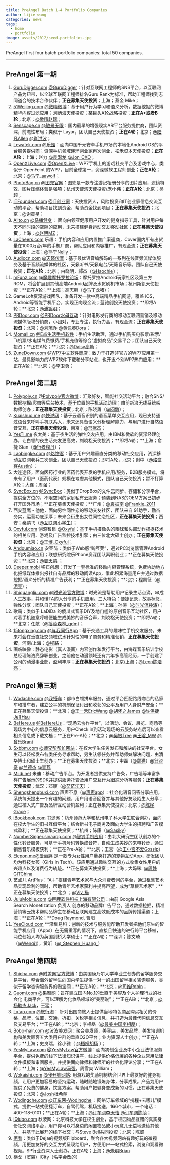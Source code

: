 ```yaml
---
title: PreAngel Batch 1-4 Portfolio Companies
author: lijie-wang
categories: news
tags:
  - home
  - portfolio
image: assets/2012/seed-portfolios.jpg
---
```


PreAngel first four batch portfolio companies: total 50 companies.

-----

## PreAngel 第一期

1. [GuruDigger.com](http://gurudigger.com/) [@GuruDigger](http://www.36kr.com/p/53791.html)：针对互联网工程师的SNS平台，以互联网产品为纽带，以全球互联网工程师排名Guru Rank为标准，帮助工程师找到志同道合的技术合作伙伴；**正在募集天使投资**；上海；蔡金 Mike；
1. [51Weijing.com](http://51weijing.com/) [@微精微博](http://www.weibo.com/weijingweibo)：基于用户行为学习和语义分析，数据挖掘的微博精华内容过滤应用；刘炳海天使投资；某巨头A轮战略投资；**正在A+或者B轮**；北京；[@微精赵瑞](http://weibo.com/zhaorui1971)；
1. [Senscape.cn](http://senscape.cn/) [@触景无限](http://weibo.com/senscape)：国内最早的增强现实AR平台服务提供商，团队资深，前瞻性布局；类似于 Layar，团队自己天使投资；**正在A轮**；北京；[@陆凡Allen](http://www.weibo.com/allenfanlu) [@肖洪波](http://weibo.com/hopexiao)；
1. [Lewatek.com](http://lewatek.com/) [@乐蛙](http://www.weibo.com/lewaos)：面向中国千元安卓手机市场的本地化Android OS的平台服务提供商；资深手机领域连环创业家再次创业，松禾资本天使投资；**正在A轮**；上海；赵力 [@袁潜龙](http://weibo.com/yuanqianlong) [@Jon\_CXO](http://weibo.com/2212657133)；
1. [OpenXLive.com](http://openxlive.com/) [@OpenXLive](http://weibo.com/openxlive)：WP7手机上的游戏社交平台及游戏中心，类似于 OpenFeint 的WP7，目前全球第一，资深微软工程师创业；**正在A轮**；北京；[@马宁\_aawolf](http://weibo.com/aawolf)；
1. [PhotoBag.cn](http://www.photobag.cn/) [@图兜官网](http://weibo.com/photobag)：图兜是一款专注游记相册分享的图片应用，滤镜特效、图片压缩体验是强项；杭州天使湾天使投资/庞小伟；**正在A轮**；北京；吴超；
1. [ITFounders.com](http://www.itfounders.com/) [@IT创业家](http://weibo.com/2377008422)：天使投资人，风险投资和IT创业家信息交流互动的平台，帮助项目找到资金，帮助资金找到项目；**正在募集天使投资**；北京；[@谢晨星](http://weibo.com/xiechenxing)；
1. [Allto.cn](http://www.allto.cn/) [@马桶健身](http://weibo.com/allto)： 面向白领亚健康用户开发的健身指导工具，针对用户每天不同时段的空隙的应用，未来搭建健身运动交友移动社区；**正在募集天使投资**；上海；[@赵明MZ](http://weibo.com/zhaomingmz)；
1. [LaCheers.com](http://lacheers.com/) 乐趣：手机内容和应用内置推广渠道商，Cover国内所有出货量在1000万台/年的手机厂商，帮助应用和内容推广，有现金流；**正在募集天使投资**；上海；[@熊宁Nelly](http://weibo.com/nellyxn)；
1. [Audiocn.com](http://www.audiocn.com/) [@天籁传音](http://weibo.com/audiocn)：基于最优语音编解码的一系列在线音频流媒体服务及基于音频流媒体的社区，天籁听书/天籁电台/天籁音乐等。团队自己天使投资；**正在A轮**；北京；白晓明，郝杰（[@Haochie](http://weibo.com/2004744573)）；
1. [mFunz.com](http://mfunz.com/) [@魔趣摩托罗拉论坛](http://weibo.com/myitfunz)：摩托罗拉Android玩家社区及第三方ROM，将会扩展到其他高端Android品牌及水货刷机市场；杭州斯凯天使投资；**正在A轮；**上海；高志鹏（[@马丁龙猪](http://weibo.com/martincz)）；
1. GameLoft资深游戏团队，准备开发一款中高端精品手机网游，覆盖 iOS，Android等智能手机平台，实现正向现金流；蓝驰创投天使投资；**即将A轮；**北京；[@浦锦明](http://weibo.com/1934840347)；
1. [PRDoor.com](http://powerdo.com/) [@PRDoor](http://www.weibo.com/prdoor)[水母互动](http://www.weibo.com/prdoor)：针对电影发行商的移动互联网营销及移动流媒体版权分销商，小团对，专业专注，执行力高，有现金流；**正在募集天使投资**；北京；[@刘琬乔](http://weibo.com/mayqueen502) [@黄佩英Dora](http://weibo.com/kiiroro)；
1. [Momall.cn](http://momall.cn/) [@E点生活手机软件](http://www.weibo.com/momall)：手机生活助理，通过手机购买电影票/彩票/飞机票/水电煤气费缴费/手机充值等综合“虚拟商品”交易平台；团队自己天使投资；**正在A轮；**北京；[@Daisy高勃](http://weibo.com/1737869491)；
1. [ZuneDown.com](http://zunedown.com/) [@WP7中文软件商店](http://weibo.com/zunedown)：致力于打造非官方的WP7应用第一站，最具影响力的WP7软件下载和分享站点，也开发个别WP7热门应用；**正在A轮；**北京；[@李卫勇](http://weibo.com/wpmarketplace)；

## PreAngel 第二期

1. [Polypoly.cn](http://www.polypoly.cn/) [@Polypoly官方微博](http://weibo.com/polypoly)：汇聚好友，智能社交活动平台；融合SNS/数据挖掘/爬虫等后台技术，基于位置的手机活动助理；由前新浪无线系统架构师创办；**正在募集天使投资**；北京；陈晓勇（[@闷墩](http://weibo.com/linuxchen)）；
1. [Kuaishuo.me](http://kuaishuo.me/) [@快说网](http://www.weibo.com/quicksay)：基于云语音识别的语音菜单交互应用，现已支持通过语音来呼叫手机联系人，未来还具备语义分析理解能力，与用户进行自然语音交互，**正在募集天使投资**，南京；[@邢献杰](http://www.weibo.com/1923716701)；
1. [YesTi.me](http://www.yesti.me/) 夜太美：基于夜生活的弹性交友应用，由IBM和微软的资深经理创办，让白领的夜生活交友更高效，刘晓松天使投资；**即将A轮；**上海；俞捷 Stan（[@行者释丹](http://weibo.com/walkerjohnnie)）；
1. [Laobingke.com](http://www.laobingke.com/) [@烙饼客](http://weibo.com/2475457904)：基于用户兴趣垂直分类的移动社交应用，资深移动互联网老兵二次创业，团队自己天使投资；即将A轮，北京；谢中（[@烙饼客Austin](http://weibo.com/1401454285)）；
1. 大连途径，面向医药行业的医药代表开发的手机应用/服务，B2B服务模式，将来有了用户（医药代表）规模在考虑其他模式，团队自己天使投资；暂不打算A轮；大连；周强；
1. [SyncBox.cn](http://www.syncbox.cn/) [@SyncBox](http://weibo.com/n/syncbox)：类似于DropBox的文件云同步、存储和分享平台，提供全方位的，不限空间的家庭私有云服务；预装到NAS的OEM方案已初步打开国外市场；**正在募集天使投资；**广州；[@袁振南](http://weibo.com/1881225471) [@Frankie\_2011](http://weibo.com/frankie2011)
1. 西安蓝鹰 - 他他，面向男性同性恋的移动交友社区，团队来自 91助手，勤奋务实，运营功底深厚；未来会衍生出女性同性恋社区，**正在募集天使投资**；西安；秦鹏飞（[@互联网小学生](http://weibo.com/baggio1122)）；
1. [Oxyful.com](http://www.oxyful.com/) 创源智泉 [@Oxyful](http://weibo.com/2426243971)：基于手机摄像头的眼球和头部动作捕捉技术的相关应用、游戏及广告监控技术引擎；由三位北大硕士创办；**正在募集天使投资**；北京；[@王博\_Oxyful](http://weibo.com/jide99)；
1. [Andoumiao.cn](http://andoumiao.cn/) 安豆苗：类似于Web版“豌豆荚”，通过PC浏览器管理Android手机内容和应用；联想研究院乐Phone资深团队离职创业；**正在募集天使投资；**北京；[@姜天鹏](http://weibo.com/1053353542) ；
1. [Deeper.mobi](http://www.deeper.mobi/) 移石创想：开发了一套标准的移动内容管理系统，免费协助地方化报纸媒体推出报社自有品牌的移动阅读App，借此积累海量用户并通过数据挖掘/语义分析的精准广告获利；**正在募集天使投资；**北京；程凯征（[@泥壳](http://weibo.com/mrocker)）；
1. [Shiguangliu.com](http://shiguangliu.com/) [@](http://weibo.com/2167806415)[时光流官方微博](http://weibo.com/2167806415)：时光流是帮助用户记录生活点滴，串成人生故事，并和懂TA的人分享的手机应用。三大特色：便捷记录，故事标签，弹性分享；团队自己天使投资；**正在A轮；**上海；孙涛（[@时光流孙涛](http://weibo.com/1688460652)）；
1. 歌霸：类似于 LaDiDa 的傻瓜式音乐DIY及地门槛的原创音乐互动社区，用户对着手机随意哼唱便能生成美妙的音乐合声，刘晓松天使投资；**即将A轮；**北京；任航（[@摇滚森林\_qdm](http://weibo.com/yaogunsenlin)）；
1. [15tongxing.com](http://15tongxing.com/) [@与我同行App](http://weibo.com/tongxingapp)：基于交通工具的趣味性手机交友服务，未来将会在垂直社交领域试水针对性的电子商务和精准营销，**正在募集天使投资**，河南/上海；[@程路](http://weibo.com/chenglu99)；
1. 画临映像：静态电影（真人漫画）内容创作和发行平台，由海蝶音乐培训学校总经理陈浩亮辞职创业，之前他在动漫领域还有六年多高管经历，一手创建了公司的动漫事业部，盈利丰厚；**正在募集天使投资**；北京/上海；[@Leon陈浩亮](http://weibo.com/u/2000057841)；

## PreAngel 第三期

1. [Wodache.com](http://www.wodache.com/) [@](http://weibo.com/wodache)[我搭车](http://weibo.com/wodache)：都市白领拼车服务，通过平台匹配路线吻合的私家车和搭车者，建立公平的机制保证付出和收获的公平及用户人身财产安全；**正在募集天使投资；**北京；[@王一禾EricWang](http://weibo.com/ericyihewang) [@胡怀之James](http://www.weibo.com/huisjames) [@许伟捷JeffHsu](http://www.weibo.com/sirjeffhsu)
1. [BeHere.us](http://www.behere.us/) [@BeHereUs](http://weibo.com/behereus)：“现场云协作平台”，以活动、会议、展览、商场等现场为中心的信息云服务，用户Check in到活动现场的云服务站点后可以查看相关信息或下载文档；**正在Pre-A轮；**北京；[@吴敏Tree](http://weibo.com/yunzhongzi) [@王晗\_MW](http://weibo.com/url4mw) [@曾乐Brant](http://weibo.com/legitimatemind)
1. [Sxbbm.com](http://sxbbm.com/) [@师兄帮帮忙网站](http://weibo.com/sxbbm)：在校大学生任务发布和解决的社交平台。女生可以轻松发布各类任务寻求帮助，男生认领任务并帮助师妹解决问题，由清华博士和硕士生创办；**正在募集天使投资；**北京；申磊（[@颓猫](http://weibo.com/u/1530797013)）[@翁晓奇](http://weibo.com/206152888) [@兰德杰](http://weibo.com/randjiang) [@壹芃](http://weibo.com/li1peng)
1. [Miidi.net](http://www.miidi.net/) 米迪：移动广告平台。为开发者提供支持广告条，广告墙等丰富多样广告展示的SDK并提供服务托管及用户交互行为跟踪分析等服务；**正在募集天使投资**；武汉；邓康（[@茫茫江天](http://www.weibo.com/u/2201072042)）；
1. [Shengshengbuxi.com](http://shengshengbuxi.com/) 声声不息（[@声声app](http://weibo.com/shengshengapp)）：社会化语音问答分享应用，系统每天提出一个有趣的问题，用户用语音回答并与其他好友及陌生人分享；通过植入式广告及品牌互动营销盈利；正在募集天使投资；北京；[@陈桦Grace](http://weibo.com/chenhuagrace)；
1. [iBookbook.com](http://ibookbook.com/) 书途网：杭州师范大学和杭州电子科大学生联合创办，面向在校大学生的旧书互借平台；结合新书电子商务及面向大学生的招聘和广告模式盈利；**正在募集天使投资；**杭州；陈康（[@Sasiky](http://weibo.com/910223291)）
1. [NumberSinger.sinaapp.com](http://numsinger.sinaapp.com/) [@](http://weibo.com/numbersinger)[智铃手机应用](http://weibo.com/numbersinger)：由北大研究生团队创办的个性化铃音服务，可基于手机号码转换成音符，自动生成美妙的来电铃音，通过销售音乐模板获利；**正在Pre-A轮；**北京；王宫（[@王小宫不爱Gossip](http://weibo.com/wangxiaogong)）
1. [Elepon.me](http://elepon.me/)[@爱丽胖](http://weibo.com/u/2576715224) 是一款专为女性用户量身打造的宠物互动App，研发团队均为科技女孩（Girls in Tech）。该应用通过趣味交互的方式收集女性用户的兴趣点以及消费行为轨迹。**正在募集天使投资；**上海；大妈咪: [@周静GITChina](http://weibo.com/acrossthec)
1. 艺点儿 ArtPlus：“A＋”搭建青年艺术家与大众消费者间的平台，通过租售艺术品实现盈利的同时，帮助青年艺术家获利并提高声望，成为“草根艺术家”；**正在募集天使投资；**北京 ；[@Viv\_猫](http://weibo.com/u/1752166204)
1. [JuluMobile.com](http://julumobile.com/) [@巨鹿软件科技上海有限公司](http://weibo.com/julumobile)：由前 Google Asia Search Monetization 负责人 创办的移动品牌广告平台，通过数据挖掘，精准营销等云技术帮助品牌主在移动互联网建立高效低成本的品牌传播渠道；上海；**正在A轮；**Doug Raymond, 曹阳
1. [YeeCloud.com](http://www.yeecloud.com/) **深圳易科：创新的技术与服务能帮助开发者把他们原生的智能手机应用（Apps）在无需重写的情况下，直接且快速的进行跨平台移植，两位创始人均为英国剑桥大学硕士；**正在A轮；**深圳；陈文琦（[@Wenqi1](http://weibo.com/wenq1)），黄昕（[@\_Stephen\_Huang\_](http://weibo.com/xyeec)）

## PreAngel 第四期

1. [Shicha.com](http://shicha.com/) [@时差网官方微博](http://weibo.com/timediff)：由美国康乃尔大学毕业生创办的留学服务交易平台，整合海外留学生向国内学生提供一对一的出国留学相关咨询服务，类似于留学咨询服务界的淘宝网；**正在A轮；**北京；[@司维Robin](http://weibo.com/robinsi)；
1. [Guomi.com](http://guomi.com/) [@果蜜网](http://weibo.com/u/2681188553)：旨在建立国内No.1的垂直于美容及个人护理行业的社会化 电商平台，可以理解为化妆品领域的“美丽说”；**正在A轮；**北京；[@](http://weibo.com/yujieyang)[杨毓杰Jack](http://weibo.com/yujieyang)，王猛；
1. [Lxtao.com](http://lxtao.com/) [@旅行淘](http://weibo.com/u/2713458851)： 针对出国商旅人士提供当地特色商品购买相关的价格，品牌，位置，交通，折扣，关税等相关信息，并打造为最佳代购信息交互及交易平台；**正在A轮；**北京；李相磊（[@最美中国李相磊](http://weibo.com/izmzgvincent)）；
1. [Bobo-hair.com](http://www.bobo-hair.com/) [@波波美发网](http://weibo.com/bobhair)：聚合美发师，美容店，美发品牌，美发培训机构和美发顾客五大类用户群的垂直O2O平台；业内资深人士创办；**正在A轮；**上海；史良瑞，徐小雅（ [@梧桐胡杨](http://weibo.com/evaxyx) ）；
1. [YesMyLaw.com](http://yesmylaw.com/) [@YesMyLaw官方微博](http://weibo.com/yesmylaw)：面向初创企业及中小企业法律服务平台，提供免费的线下法律知识讲座，线上提供价格低廉的各种企业常用法律文件模板和审阅服务，并提供面向律师和律师所的社会化评论分享；**正在A轮；**上海；[@YesMyLaw马强](http://weibo.com/come2usa)，周雪爽 William；
1. [Wokaishi.com](http://wokaishi.com/) [@我开始网站](http://weibo.com/wokaishi): 用游戏的奖励机制结合世界上最友好的健身视频，让用户更加容易的坚持运动，随时随地锻炼身体，分享成果。产品为用户提供了免费的健身，饮食方案。帮助用户把健身变成新的习惯。正在募集天使投资；北京；[@Josh杜希萌](http://weibo.com/joshduximeng)
1. [Wodingche.com](http://wodingche.com/) [@](http://weibo.com/qumanyou)[订车网-Wodingche](http://weibo.com/qumanyou) ：网络订车领域的“携程+去哪儿”模式，提供一站式便捷订车，自驾代驾，机场接送，166个城市，一个电话：400-118-0101；**正在A轮；**上海；[@订车网李天怡](http://weibo.com/n/%E8%AE%A2%E8%BD%A6%E7%BD%91%E6%9D%8E%E5%A4%A9%E6%80%A1) [@订车网陈萌](http://weibo.com/n/%E8%AE%A2%E8%BD%A6%E7%BD%91%E9%99%88%E8%90%8C)；
1. [iQiubo.com](http://iqiubo.com/) 秋菠网：北京科技大学在校生创业，基于校园物品互赠的真实身份社交网络平台，用户你可以将身边的闲置物品或小玩意儿无偿地送给其他人，并基于此展开的线下社交；与Steve Bell共同投资；北京；陈威
1. [佰看](http://100kan.tv/)：类似于Deja的视频版Flipboard，聚合各大视频网站有趣好玩的微视频，用更加友好的交互方式呈现给用户，方便用户一站式检索，浏览和观看微视频。SP行业资深人士创办。正在A轮；上海；[@朱明Brian](http://weibo.com/brianzhu)
1. 横戈（窦毅）iCity（名字会改的）

